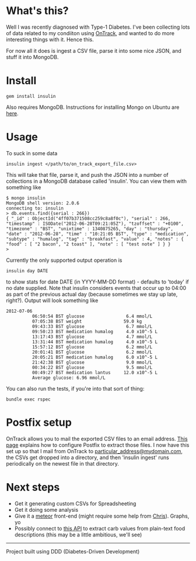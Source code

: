 What's this?
============

Well I was recently diagnosed with Type-1 Diabetes. I've been collecting lots of data related to my condiiton using [OnTrack](https://play.google.com/store/apps/details?id=com.gexperts.ontrack), and wanted to do more interesting things with it. Hence this.

For now all it does is ingest a CSV file, parse it into some nice JSON, and stuff it into MongoDB.

Install
=======

    gem install insulin

Also requires MongoDB. Instructions for installing Mongo on Ubuntu are [here](http://docs.mongodb.org/manual/tutorial/install-mongodb-on-debian-or-ubuntu-linux/).

Usage
=====

To suck in some data

    insulin ingest </path/to/on_track_export_file.csv>

This will take that file, parse it, and push the JSON into a number of collections in a MongoDB database called 'insulin'. You can view them with something like

    $ mongo insulin
    MongoDB shell version: 2.0.6
    connecting to: insulin
    > db.events.find({serial : 266})
    { "_id" : ObjectId("4ff07b371508cc259c8a8f0c"), "serial" : 266, "timestamp" : ISODate("2012-06-28T09:21:05Z"), "tzoffset" : "+0100", "timezone" : "BST", "unixtime" : 1340875265, "day" : "thursday", "date" : "2012-06-28", "time" : "10:21:05 BST", "type" : "medication", "subtype" : "humalog", "tag" : "breakfast", "value" : 4, "notes" : { "food" : [ "2 bacon", "2 toast" ], "note" : [ "test note" ] } }
    > 

Currently the only supported output operation is

    insulin day DATE

to show stats for date DATE (in YYYY-MM-DD format) - defaults to 'today' if no date supplied. Note that insulin considers events that occur up to 04:00 as part of the previous actual day (because sometimes we stay up late, right?). Output will look something like

    2012-07-06
              06:50:54 BST glucose                6.4 mmol/L
              07:05:38 BST weight                59.0 kg
              09:43:33 BST glucose                6.7 mmol/L
              09:50:23 BST medication humalog     4.0 x10^-5 L
              13:17:43 BST glucose                4.7 mmol/L
              13:31:44 BST medication humalog     4.0 x10^-5 L
              15:57:12 BST glucose                6.2 mmol/L
              20:01:41 BST glucose                6.2 mmol/L
              20:05:21 BST medication humalog     6.0 x10^-5 L
              21:42:38 BST glucose                9.0 mmol/L
              00:34:22 BST glucose                9.5 mmol/L
              00:49:27 BST medication lantus     12.0 x10^-5 L
              Average glucose: 6.96 mmol/L

You can also run the tests, if you're into that sort of thing:

    bundle exec rspec

Postfix setup
=============

OnTrack allows you to mail the exported CSV files to an email address. [This page](http://tech.jeffri.es/2010/09/automatic-ripping-and-saving-email-attachments-with-postfix/) explains how to configure Postfix to extract those files. I now have this set up so that I mail from OnTrack to particular_address@mydomain.com, the CSVs get dropped into a directory, and then 'insulin ingest' runs periodically on the newest file in that directory.

Next steps
==========

* Get it generating custom CSVs for Spreadsheeting
* Get it doing some analysis
* Give it a [meteor](http://meteor.com/) front-end (might require some help from [Chris](https://github.com/mrchrisadams)). Graphs, yo
* Possibly connect to [this API](http://platform.fatsecret.com/api/) to extract carb values from plain-text food descriptions (this may be a little ambitious, we'll see)

---

Project built using DDD (Diabetes-Driven Development)
